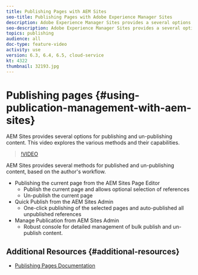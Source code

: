 ```yaml
---
title: Publishing Pages with AEM Sites
seo-title: Publishing Pages with Adobe Experience Manager Sites
description: Adobe Experience Manager Sites provides a several options for publishing and un-publishing content. This video explores the various methods and their capabilities.
seo-description: Adobe Experience Manager Sites provides a several options for publishing and un-publishing content. This video explores the various methods and their capabilities.
topics: publishing
audience: all
doc-type: feature-video
activity: use
version: 6.3, 6.4, 6.5, cloud-service
kt: 4322
thumbnail: 32193.jpg
---
```


# Publishing pages {#using-publication-management-with-aem-sites}

AEM Sites provides several options for publishing and un-publishing content. This video explores the various methods and their capabilities.

>[!VIDEO](https://video.tv.adobe.com/v/32193?quality=12&learn=on)

AEM Sites provides several methods for published and un-publishing content, based on the author's workflow.

* Publishing the current page from the AEM Sites Page Editor
  * Publish the current page and allows optional selection of references
  * Un-publish the current page
* Quick Publish from the AEM Sites Admin
  * One-click publishing of the selected pages and auto-published all unpublished references
* Manage Publication from AEM Sites Admin
  * Robust console for detailed management of bulk publish and un-publish content.

## Additional Resources {#additional-resources}

* [Publishing Pages Documentation](https://docs.adobe.com/content/help/en/experience-manager-65/authoring/authoring/publishing-pages.html)

